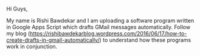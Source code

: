 Hi Guys,

My name is Rishi Bawdekar and I am uploading a software program written in Google Apps Script which drafts GMail messages automatically. Follow my blog (https://rishibawdekarblog.wordpress.com/2016/06/17/how-to-create-drafts-in-gmail-automatically/) to understand how these programs work in conjunction.
